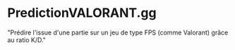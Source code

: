 # PredictionVALORANT.gg
  "Prédire l'issue d'une partie sur un jeu de type FPS (comme Valorant) grâce au ratio K/D."
